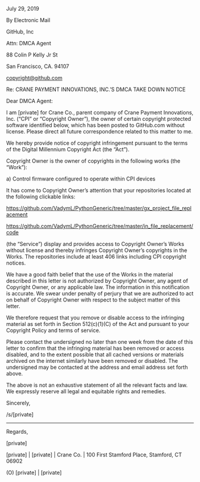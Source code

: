 July 29, 2019

 

By Electronic Mail

 

GitHub, Inc

Attn: DMCA Agent

88 Colin P Kelly Jr St

San Francisco, CA. 94107

copyright@github.com

 

Re: CRANE PAYMENT INNOVATIONS, INC.’S DMCA TAKE DOWN NOTICE

 

Dear DMCA Agent:

 

I am [private] for Crane Co., parent company of Crane Payment Innovations, Inc. (“CPI” or “Copyright Owner”), the owner of certain copyright protected software identified below, which has been posted to GitHub.com without license. Please direct all future correspondence related to this matter to me.

 

We hereby provide notice of copyright infringement pursuant to the terms of the Digital Millennium Copyright Act (the “Act”).

 

Copyright Owner is the owner of copyrights in the following works (the “Work”):

a) Control firmware configured to operate within CPI devices

 

It has come to Copyright Owner’s attention that your repositories located at the following clickable links:

https://github.com/VadymL/PythonGeneric/tree/master/gx_project_file_replacement

https://github.com/VadymL/PythonGeneric/tree/master/in_file_replacement/code

(the “Service”) display and provides access to Copyright Owner’s Works without license and thereby infringes Copyright Owner’s copyrights in the Works. The repositories include at least 406 links including CPI copyright notices.

 

We have a good faith belief that the use of the Works in the material described in this letter is not authorized by Copyright Owner, any agent of Copyright Owner, or any applicable law. The information in this notification is accurate. We swear under penalty of perjury that we are authorized to act on behalf of Copyright Owner with respect to the subject matter of this letter.

 

We therefore request that you remove or disable access to the infringing material as set forth in Section 512(c)(1)(C) of the Act and pursuant to your Copyright Policy and terms of service.

 

Please contact the undersigned no later than one week from the date of this letter to confirm that the infringing material has been removed or access disabled, and to the extent possible that all cached versions or materials archived on the internet similarly have been removed or disabled. The undersigned may be contacted at the address and email address set forth above.

 

The above is not an exhaustive statement of all the relevant facts and law. We expressly reserve all legal and equitable rights and remedies.

 

Sincerely,

/s/[private]

 

--------------------------------------------

Regards,

[private]

 

[private] | [private] | Crane Co. | 100 First Stamford Place, Stamford, CT 06902

(O) [private] | [private]
